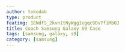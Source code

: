 ```yaml
---
author: tokodab
type: product
featimg: 1ENdfS_2kvn1tNyWgg1egqc9Dv7fiMbOJ
title: Coach Samsung Galaxy S9 Case
tags: [samsung, galaxy, s9]
category: [samsung]
---
```

